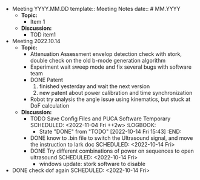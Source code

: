 - Meeting YYYY.MM.DD
  template:: Meeting Notes
  date:: # MM.YYYY
	- **Topic:**
		- Item 1
	- **Discussion:**
		- TOD item1
- Meeting 2022.10.14
	- **Topic:**
		- Attenuation Assessment
		  envelop detection check with stork, double check on the old b-mode generation algorithm
		- Experiment
		  wait sweep mode and fix several bugs with software team
		- DONE Patent
		  1. finished yesterday and wait the next version
		  2. new patent about power calibration and time synchronization
		- Robot
		  try analysis the angle issue using kinematics, but stuck at DoF calculation
	- **Discussion:**
		- TODO Save Config Files and PUCA Software Temporary
		  SCHEDULED: <2022-11-04 Fri ++2w>
		  :LOGBOOK:
		  * State "DONE" from "TODO" [2022-10-14 Fri 15:43]
		  :END:
		- DONE know to .bin file to switch the Ultrasound signal, and move the instruction to lark doc
		  SCHEDULED: <2022-10-14 Fri>
		- DONE Try different combinations of power on sequences to open ultrasound
		  SCHEDULED: <2022-10-14 Fri>
			- windows update: stork software to disable
- DONE check dof again
  SCHEDULED: <2022-10-14 Fri>